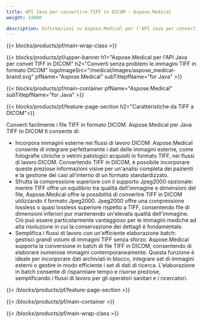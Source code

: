 ```yaml
---
title: API Java per convertire TIFF in DICOM - Aspose.Medical
weight: 14000

description: Informazioni su Aspose.Medical per l'API Java per convertire TIFF in DICOM
---
```


{{< blocks/products/pf/main-wrap-class >}}

{{< blocks/products/pf/upper-banner h1="Aspose.Medical per l'API Java per convet TIFF in DICOM" h2="Converti senza problemi le immagini TIFF in formato DICOM" logoImageSrc="/medical/images/aspose_medical-brand.svg" pfName="Aspose.Medical" subTitlepfName="for Java" >}}

{{< blocks/products/pf/main-container pfName="Aspose.Medical" subTitlepfName="for Java" >}}

{{< blocks/products/pf/feature-page-section h2="Caratteristiche da TIFF a DICOM">}}

<p>Converti facilmente i file TIFF in formato DICOM. Aspose.Medical per Java TIFF to DICOM ti consente di:</p>

<ul>
<li>Incorpora immagini esterne nei flussi di lavoro DICOM: Aspose.Medical consente di integrare perfettamente i dati delle immagini esterne, come fotografie cliniche o vetrini patologici acquisiti in formato TIFF, nei flussi di lavoro DICOM. Convertendo TIFF in DICOM, è possibile incorporare queste preziose informazioni visive per un'analisi completa dei pazienti e la gestione dei casi all'interno di un formato standardizzato.</li>
<li>Sfrutta la compressione superiore con il supporto Jpeg2000 opzionale: mentre TIFF offre un equilibrio tra qualità dell'immagine e dimensioni del file, Aspose.Medical offre la possibilità di convertire TIFF in DICOM utilizzando il formato Jpeg2000. Jpeg2000 offre una compressione lossless o quasi lossless superiore rispetto a TIFF, consentendo file di dimensioni inferiori pur mantenendo un'elevata qualità dell'immagine. Ciò può essere particolarmente vantaggioso per le immagini mediche ad alta risoluzione in cui la conservazione dei dettagli è fondamentale.</li>
<li>Semplifica i flussi di lavoro con un'efficiente elaborazione batch: gestisci grandi volumi di immagini TIFF senza sforzo. Aspose.Medical supporta la conversione in batch di file TIFF in DICOM, consentendo di elaborare numerose immagini contemporaneamente. Questa funzione è ideale per incorporare dati archiviati in blocco, integrare set di immagini esterni o gestire in modo efficiente i set di dati di ricerca. L'elaborazione in batch consente di risparmiare tempo e risorse preziose, semplificando i flussi di lavoro per gli operatori sanitari e i ricercatori.</li>
</ul>

{{< /blocks/products/pf/feature-page-section >}}

{{< /blocks/products/pf/main-container >}}

{{< /blocks/products/pf/main-wrap-class >}}